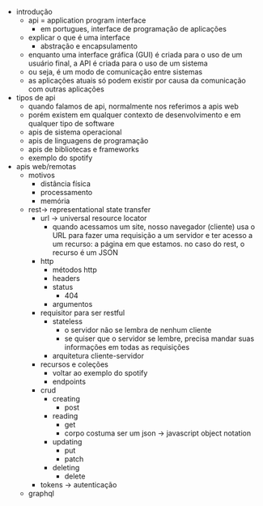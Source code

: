 - introdução
    - api = application program interface
        - em portugues, interface de programação de aplicações
    - explicar o que é uma interface
        - abstração e encapsulamento
    - enquanto uma interface gráfica (GUI) é criada para o uso de um usuário final, a API é criada para o uso de um sistema
    - ou seja, é um modo de comunicação entre sistemas
    - as aplicações atuais só podem existir por causa da comunicação com outras aplicações
- tipos de api
    - quando falamos de api, normalmente nos referimos a apis web
    - porém existem em qualquer contexto de desenvolvimento e em qualquer tipo de software
    - apis de sistema operacional
    - apis de linguagens de programação
    - apis de bibliotecas e frameworks
    - exemplo do spotify
- apis web/remotas
    - motivos
        - distância física
        - processamento
        - memória
    - rest-> representational state transfer
        - url -> universal resource locator
            - quando acessamos um site, nosso navegador (cliente) usa o URL para fazer uma requisição a um servidor e ter acesso a um recurso: a página em que estamos. no caso do rest, o recurso é um JSON
        - http
            - métodos http
            - headers
            - status
                - 404
            - argumentos
        - requisitor para ser restful
            - stateless
                - o servidor não se lembra de nenhum cliente
                - se quiser que o servidor se lembre, precisa mandar suas informações em todas as requisições
            - arquitetura cliente-servidor
        - recursos e coleções
            - voltar ao exemplo do spotify
            - endpoints
        - crud
            - creating
                - post
            - reading
                - get
                - corpo costuma ser um json -> javascript object notation
            - updating
                - put
                - patch
            - deleting
                - delete
        - tokens -> autenticação
    - graphql
